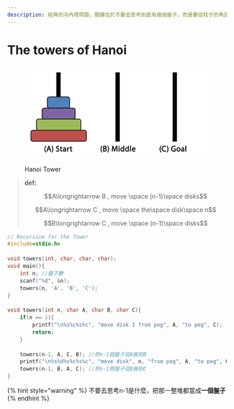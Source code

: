 ```yaml
---
description: 經典的河內塔問題，關鍵在於不要去思考到底有幾個盤子，而是要從柱子的角度出發
---
```


# The towers of Hanoi



<figure><img src="../.gitbook/assets/Tower-of-Hanoi-Tower-of-Brahma-or-Lucas-Tower.jpg" alt=""><figcaption><p>Hanoi Tower</p></figcaption></figure>

> **def:**
>
> &#x20;         $$A\longrightarrow B , move \space (n-1)\space disks$$
>
> &#x20;       $$A\longrightarrow C , move \space the\space disk\space n$$
>
> &#x20;       $$B\longrightarrow C , move \space (n-1)\space disks$$

```c
// Recursive for the Tower
#include<stdio.h>

void towers(int, char, char, char);
void main(){
	int n; //盤子數
	scanf("%d", &n);
	towers(n, 'A', 'B', 'C');  
}

void towers(int n, char A, char B, char C){
	if(n == 1){
		printf("\n%s%c%s%c", "move disk 1 from peg", A, "to peg", C);
		return;
	}
	
	towers(n-1, A, C, B); //把n-1個盤子從A搬到B
	printf("\n%s%d%s%c%s%c", "move disk", n, "from peg", A, "to peg", C); //把第n個盤子從A搬到C 
	towers(n-1, B, A, C); //把n-1個盤子從B搬到C 
}
```

{% hint style="warning" %}
不要去思考n-1是什麼，把那一整堆都當成**一個盤子**
{% endhint %}
